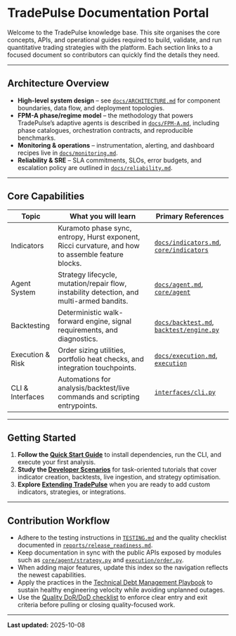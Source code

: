 # TradePulse Documentation Portal

Welcome to the TradePulse knowledge base. This site organises the core
concepts, APIs, and operational guides required to build, validate, and run
quantitative trading strategies with the platform. Each section links to a
focused document so contributors can quickly find the details they need.

---

## Architecture Overview

- **High-level system design** – see [`docs/ARCHITECTURE.md`](ARCHITECTURE.md)
  for component boundaries, data flow, and deployment topologies.
- **FPM-A phase/regime model** – the methodology that powers TradePulse’s
  adaptive agents is described in [`docs/FPM-A.md`](FPM-A.md), including phase
  catalogues, orchestration contracts, and reproducible benchmarks.
- **Monitoring & operations** – instrumentation, alerting, and dashboard
  recipes live in [`docs/monitoring.md`](monitoring.md).
- **Reliability & SRE** – SLA commitments, SLOs, error budgets, and escalation
  policy are outlined in [`docs/reliability.md`](reliability.md).

---

## Core Capabilities

| Topic | What you will learn | Primary References |
| ----- | ------------------- | ------------------ |
| Indicators | Kuramoto phase sync, entropy, Hurst exponent, Ricci curvature, and how to assemble feature blocks. | [`docs/indicators.md`](indicators.md), [`core/indicators`](../core/indicators) |
| Agent System | Strategy lifecycle, mutation/repair flow, instability detection, and multi-armed bandits. | [`docs/agent.md`](agent.md), [`core/agent`](../core/agent) |
| Backtesting | Deterministic walk-forward engine, signal requirements, and diagnostics. | [`docs/backtest.md`](backtest.md), [`backtest/engine.py`](../backtest/engine.py) |
| Execution & Risk | Order sizing utilities, portfolio heat checks, and integration touchpoints. | [`docs/execution.md`](execution.md), [`execution`](../execution) |
| CLI & Interfaces | Automations for analysis/backtest/live commands and scripting entrypoints. | [`interfaces/cli.py`](../interfaces/cli.py) |

---

## Getting Started

1. **Follow the [Quick Start Guide](quickstart.md)** to install dependencies,
   run the CLI, and execute your first analysis.
2. **Study the [Developer Scenarios](scenarios.md)** for task-oriented
   tutorials that cover indicator creation, backtests, live ingestion, and
   strategy optimisation.
3. **Explore [Extending TradePulse](extending.md)** when you are ready to add
   custom indicators, strategies, or integrations.

---

## Contribution Workflow

- Adhere to the testing instructions in [`TESTING.md`](../TESTING.md) and the
  quality checklist documented in [`reports/release_readiness.md`](../reports/release_readiness.md).
- Keep documentation in sync with the public APIs exposed by modules such as
  [`core/agent/strategy.py`](../core/agent/strategy.py) and
  [`execution/order.py`](../execution/order.py).
- When adding major features, update this index so the navigation reflects the
  newest capabilities.
- Apply the practices in the [Technical Debt Management Playbook](technical-debt.md)
  to sustain healthy engineering velocity while avoiding unplanned outages.
- Use the [Quality DoR/DoD checklist](quality-dor-dod.md) to enforce clear entry
  and exit criteria before pulling or closing quality-focused work.

---

**Last updated:** 2025-10-08
